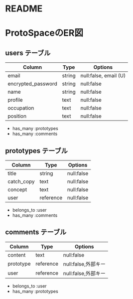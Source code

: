 # README

# ProtoSpaceのER図

## users テーブル
| Column             | Type   | Options                 |
| ------------------ | ------ | ----------------------- |
| email              | string | null:false, email (U)   |
| encrypted_password | string | null:false              |
| name               | string | null:false              |
| profile            | text   | null:false              |
| occupation         | text   | null:false              |
| position           | text   | null:false              |

- has_many :prototypes
- has_many :comments

## prototypes テーブル
| Column             | Type      | Options      |
| ------------------ | ------    | ------------ |
| title              | string    | null:false   |
| catch_copy         | text      | null:false   |
| concept            | text      | null:false   |
| user               | reference | null:false   |

- belongs_to :user
- has_many :comments

## comments テーブル
| Column             | Type      | Options              |
| ------------------ | ------    | -------------------- |
| content            | text      | null:false           |
| prototype          | reference | null:false,外部キー   |
| user               | reference | null:false,外部キー   |

- belongs_to :user
- has_many :prototypes